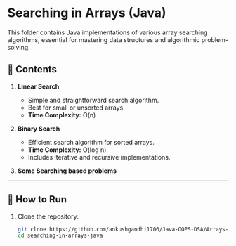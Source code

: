 # Searching in Arrays (Java)

This folder contains Java implementations of various array searching algorithms, essential for mastering data structures and algorithmic problem-solving.

## 📂 Contents

1. **Linear Search**  
   - Simple and straightforward search algorithm.  
   - Best for small or unsorted arrays.  
   - **Time Complexity:** O(n)

2. **Binary Search**  
   - Efficient search algorithm for sorted arrays.  
   - **Time Complexity:** O(log n)  
   - Includes iterative and recursive implementations.

3. **Some Searching based problems**

---

## 🚀 How to Run

1. Clone the repository:  
   ```bash
   git clone https://github.com/ankushgandhi1706/Java-OOPS-DSA/Arrays-in-java/searching-in-arrays.git
   cd searching-in-arrays-java
